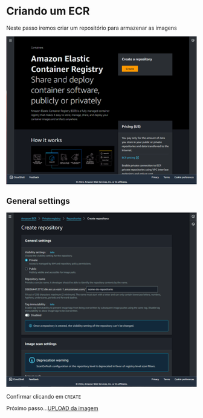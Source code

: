 # Criando um ECR

Neste passo iremos criar um repositório para armazenar as imagens

<div align=center>

![Criar](./images/criar.png)

</div>

## General settings

<div align=center>

![Nomeando o Repositório](./images/setup.png)

</div>

Confirmar clicando em `CREATE`


Próximo passo...[UPLOAD da imagem](./upload.md)
